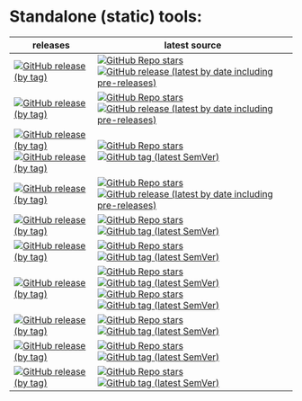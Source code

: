 # Standalone (static) tools:
| releases                                                                                                                                                                                                                                                                                                                                                                                                                                          | latest source                                                                                                                                                                                                                                                                                                                                                                                                                                                                                                                                                                                                              |
|---------------------------------------------------------------------------------------------------------------------------------------------------------------------------------------------------------------------------------------------------------------------------------------------------------------------------------------------------------------------------------------------------------------------------------------------------|----------------------------------------------------------------------------------------------------------------------------------------------------------------------------------------------------------------------------------------------------------------------------------------------------------------------------------------------------------------------------------------------------------------------------------------------------------------------------------------------------------------------------------------------------------------------------------------------------------------------------|
| [![GitHub release (by tag)](https://img.shields.io/github/downloads/hemnstill/StandaloneTools/bsdtar-3.6.2/total?label=⭳%20bsdtar-3.6.2)](https://github.com/hemnstill/StandaloneTools/releases/tag/bsdtar-3.6.2)                                                                                                                                                                                                                                 | [![GitHub Repo stars](https://img.shields.io/github/stars/libarchive/libarchive?style=social&label=libarchive)](https://github.com/libarchive/libarchive) [![GitHub release (latest by date including pre-releases)](https://img.shields.io/github/v/release/libarchive/libarchive)](https://github.com/libarchive/libarchive/releases/latest)                                                                                                                                                                                                                                                                             |
| [![GitHub release (by tag)](https://img.shields.io/github/downloads/hemnstill/StandaloneTools/pcre2grep-10.40/total?label=⭳%20pcre2grep-10.40)](https://github.com/hemnstill/StandaloneTools/releases/tag/pcre2grep-10.40)                                                                                                                                                                                                                        | [![GitHub Repo stars](https://img.shields.io/github/stars/PCRE2Project/pcre2?style=social&label=PCRE2)](https://github.com/PCRE2Project/pcre2) [![GitHub release (latest by date including pre-releases)](https://img.shields.io/github/v/release/PCRE2Project/pcre2)](https://github.com/PCRE2Project/pcre2/releases/latest)                                                                                                                                                                                                                                                                                              |
| [![GitHub release (by tag)](https://img.shields.io/github/downloads/hemnstill/StandaloneTools/openssl-3.0.1/total?label=⭳%20openssl-3.0.1)](https://github.com/hemnstill/StandaloneTools/releases/tag/openssl-3.0.1) <br/>[![GitHub release (by tag)](https://img.shields.io/github/downloads/hemnstill/StandaloneTools/openssl-1_1_1m/total?label=⭳%20openssl-1_1_1m)](https://github.com/hemnstill/StandaloneTools/releases/tag/openssl-1_1_1m) | [![GitHub Repo stars](https://img.shields.io/github/stars/openssl/openssl?style=social&label=OpenSSL)](https://github.com/openssl/openssl) [![GitHub tag (latest SemVer)](https://img.shields.io/github/v/tag/openssl/openssl)](https://www.openssl.org/news/changelog.html)                                                                                                                                                                                                                                                                                                                                               |
| [![GitHub release (by tag)](https://img.shields.io/github/downloads/hemnstill/StandaloneTools/far2l-2.5.0/total?label=⭳%20far2l-2.5.0)](https://github.com/hemnstill/StandaloneTools/releases/tag/far2l-2.5.0)                                                                                                                                                                                                                                    | [![GitHub Repo stars](https://img.shields.io/github/stars/elfmz/far2l?style=social&label=far2l)](https://github.com/elfmz/far2l) [![GitHub release (latest by date including pre-releases)](https://img.shields.io/github/v/release/elfmz/far2l)](https://github.com/elfmz/far2l/releases/latest)                                                                                                                                                                                                                                                                                                                          |
| [![GitHub release (by tag)](https://img.shields.io/github/downloads/hemnstill/StandaloneTools/pg_dump-15.1/total?label=⭳%20pg_dump-15.1)](https://github.com/hemnstill/StandaloneTools/releases/tag/pg_dump-15.1)                                                                                                                                                                                                                                 | [![GitHub Repo stars](https://img.shields.io/github/stars/postgres/postgres?style=social&label=postgres)](https://github.com/postgres/postgres) [![GitHub tag (latest SemVer)](https://img.shields.io/github/v/tag/postgres/postgres)](https://www.postgresql.org/docs/current/index.html)                                                                                                                                                                                                                                                                                                                                 |
| [![GitHub release (by tag)](https://img.shields.io/github/downloads/hemnstill/StandaloneTools/busybox-1.35.0-FRP-4784/total?label=⭳%20busybox-1.35.0-FRP-4784)](https://github.com/hemnstill/StandaloneTools/releases/tag/busybox-1.35.0-FRP-4784)                                                                                                                                                                                                | [![GitHub Repo stars](https://img.shields.io/github/stars/rmyorston/busybox-w32?style=social&label=busybox-w32)](https://github.com/rmyorston/busybox-w32) [![GitHub tag (latest SemVer)](https://img.shields.io/github/v/tag/rmyorston/busybox-w32)](https://frippery.org/busybox/release-notes/current.html)                                                                                                                                                                                                                                                                                                             |
| [![GitHub release (by tag)](https://img.shields.io/github/downloads/hemnstill/StandaloneTools/python-3.11.1/total?label=⭳%20python-3.11.1)](https://github.com/hemnstill/StandaloneTools/releases/tag/python-3.11.1)                                                                                                                                                                                                                              | [![GitHub Repo stars](https://img.shields.io/github/stars/indygreg/python-build-standalone?style=social&label=python-build-standalone)](https://github.com/indygreg/python-build-standalone) [![GitHub tag (latest SemVer)](https://img.shields.io/github/v/tag/indygreg/python-build-standalone)](https://python-build-standalone.readthedocs.io/en/latest/) <br> [![GitHub Repo stars](https://img.shields.io/github/stars/python/cpython?style=social&label=python)](https://github.com/python/cpython) [![GitHub tag (latest SemVer)](https://img.shields.io/github/v/tag/python/cpython)](https://docs.python.org/3/) |
| [![GitHub release (by tag)](https://img.shields.io/github/downloads/hemnstill/StandaloneTools/poetry-1.4.1/total?label=⭳%20poetry-1.4.1)](https://github.com/hemnstill/StandaloneTools/releases/tag/poetry-1.4.1)                                                                                                                                                                                                                                 | [![GitHub Repo stars](https://img.shields.io/github/stars/python-poetry/poetry?style=social&label=poetry)](https://github.com/python-poetry/poetry) [![GitHub tag (latest SemVer)](https://img.shields.io/github/v/tag/python-poetry/poetry)](https://python-poetry.org/docs/)                                                                                                                                                                                                                                                                                                                                             |
| [![GitHub release (by tag)](https://img.shields.io/github/downloads/hemnstill/StandaloneTools/pylint-2.17.0/total?label=⭳%20pylint-2.17.0)](https://github.com/hemnstill/StandaloneTools/releases/tag/pylint-2.17.0)                                                                                                                                                                                                                              | [![GitHub Repo stars](https://img.shields.io/github/stars/PyCQA/pylint?style=social&label=pylint)](https://github.com/PyCQA/pylint) [![GitHub tag (latest SemVer)](https://img.shields.io/github/v/tag/PyCQA/pylint)](https://pylint.pycqa.org/en/latest/)                                                                                                                                                                                                                                                                                                                                                                 |
| [![GitHub release (by tag)](https://img.shields.io/github/downloads/hemnstill/StandaloneTools/mypy-1.1.1/total?label=⭳%20mypy-1.1.1)](https://github.com/hemnstill/StandaloneTools/releases/tag/mypy-1.1.1)                                                                                                                                                                                                                                       | [![GitHub Repo stars](https://img.shields.io/github/stars/python/mypy?style=social&label=mypy)](https://github.com/python/mypy) [![GitHub tag (latest SemVer)](https://img.shields.io/github/v/tag/python/mypy)](https://mypy.readthedocs.io/en/latest/)                                                                                                                                                                                                                                                                                                                                                                   |


